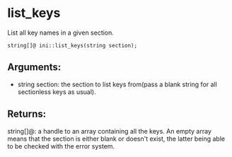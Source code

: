 # list_keys
List all key names in a given section.

`string[]@ ini::list_keys(string section);`

## Arguments:
* string section: the section to list keys from(pass a blank string for all sectionless keys as usual).

## Returns:
string[]@: a handle to an array containing all the keys.  An empty array means that the section is either blank or doesn't exist, the latter being able to be checked with the error system.
